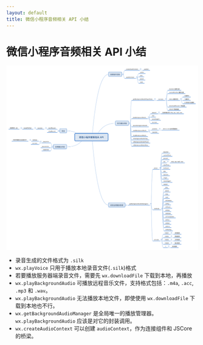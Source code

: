 ```yaml
---
layout: default
title: 微信小程序音频相关 API 小结
---
```


# 微信小程序音频相关 API 小结

![voice apis mindmap](../assets/weapp-api-voice.png)

* 录音生成的文件格式为 `.silk`
* `wx.playVoice` 只用于播放本地录音文件(`.silk`)格式
* 若要播放服务器端录音文件，需要先 `wx.downloadFile` 下载到本地，再播放
* `wx.playBackgroundAudio` 可播放远程音乐文件，支持格式包括：`.m4a`, `.acc`, `.mp3` 和 `.wav`。
* `wx.playBackgroundAudio` 无法播放本地文件，即使使用 `wx.downloadFile` 下载到本地也不行。
* `wx.getBackgroundAudioManager` 是全局唯一的播放管理器。`wx.playBackgroundAudio` 应该是对它的封装调用。
* `wx.createAudioContext` 可以创建 `audioContext`，作为连接组件和 JSCore 的桥梁。